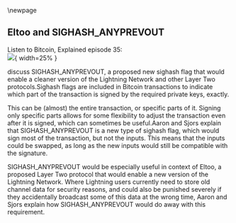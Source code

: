 \newpage
## Eltoo and SIGHASH_ANYPREVOUT

Listen to Bitcoin, Explained episode 35:\
![](qr/35.png){ width=25% }

discuss SIGHASH_ANYPREVOUT, a proposed new sighash flag that would enable a cleaner version of the Lightning Network and other Layer Two protocols.Sighash flags are included in Bitcoin transactions to indicate which part of the transaction is signed by the required private keys, exactly.

This can be (almost) the entire transaction, or specific parts of it. Signing only specific parts allows for some flexibility to adjust the transaction even after it is signed, which can sometimes be useful.Aaron and Sjors explain that SIGHASH_ANYPREVOUT is a new type of sighash flag, which would sign most of the transaction, but not the inputs. This means that the inputs could be swapped, as long as the new inputs would still be compatible with the signature.

SIGHASH_ANYPREVOUT would be especially useful in context of Eltoo, a proposed Layer Two protocol that would enable a new version of the Lightning Network. Where Lightning users currently need to store old channel data for security reasons, and could also be punished severely if they accidentally broadcast some of this data at the wrong time, Aaron and Sjors explain how SIGHASH_ANYPREVOUT would do away with this requirement.
